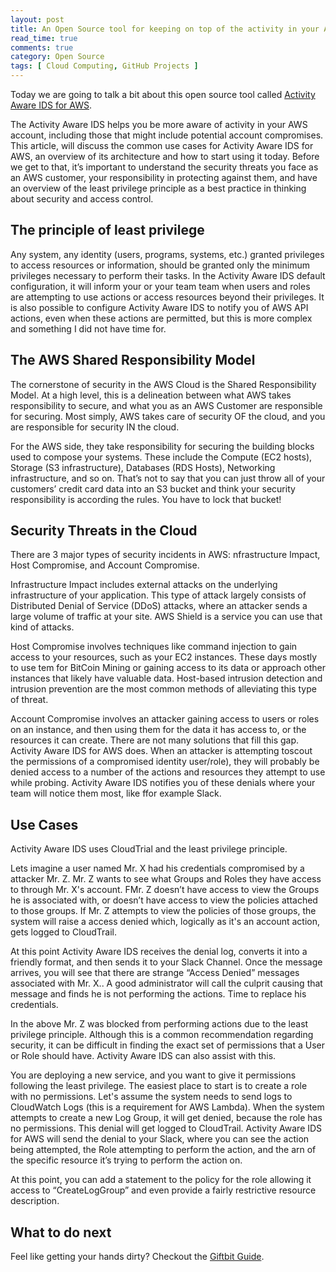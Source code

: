 ```yaml
---
layout: post
title: An Open Source tool for keeping on top of the activity in your AWS account
read_time: true
comments: true
category: Open Source
tags: [ Cloud Computing, GitHub Projects ]
---
```


Today we are going to talk a bit about this open source tool called [Activity Aware IDS for AWS](https://github.com/Giftbit/activity-aware-ids-aws).

The Activity Aware IDS helps you be more aware of activity in your AWS account, including those that might include potential account compromises. This article, will discuss the common use cases for Activity Aware IDS for AWS, an overview of its architecture and how to start using it today. Before we get to that, it’s important to understand the security threats you face as an AWS customer, your responsibility in protecting against them, and have an overview of the least privilege principle as a best practice in thinking about security and access control.

## **The principle of least privilege**

Any system, any identity (users, programs, systems, etc.) granted privileges to access resources or information, should be granted only the minimum privileges necessary to perform their tasks. In the Activity Aware IDS default configuration, it will inform your or your team team when users and roles are attempting to use actions or access resources beyond their privileges. It is also possible to configure Activity Aware IDS to notify you of AWS API actions, even when these actions are permitted, but this is more complex and something I did not have time for.

## **The AWS Shared Responsibility Model**

The cornerstone of security in the AWS Cloud is the Shared Responsibility Model. At a high level, this is a delineation between what AWS takes responsibility to secure, and what you as an AWS Customer are responsible for securing. Most simply, AWS takes care of security OF the cloud, and you are responsible for security IN the cloud.

For the AWS side, they take responsibility for securing the building blocks used to compose your systems. These include the Compute (EC2 hosts), Storage (S3 infrastructure), Databases (RDS Hosts), Networking infrastructure, and so on. That’s not to say that you can just throw all of your customers’ credit card data into an S3 bucket and think your security responsibility is according the rules. You have to lock that bucket!

## **Security Threats in the Cloud**

There are 3 major types of security incidents in AWS: nfrastructure Impact, Host Compromise, and Account Compromise.

Infrastructure Impact includes external attacks on the underlying infrastructure of your application. This type of attack largely consists of Distributed Denial of Service (DDoS) attacks, where an attacker sends a large volume of traffic at your site. AWS Shield is a service you can use that kind of attacks.

Host Compromise involves techniques like command injection to gain access to your resources, such as your EC2 instances. These days mostly to use tem for BitCoin Mining or gaining access to its data or approach other instances that likely have valuable data. Host-based intrusion detection and intrusion prevention are the most common methods of alleviating this type of threat. 

Account Compromise involves an attacker gaining access to users or roles on an instance, and then using them for the data it has access to, or the resources it can create.
There are not many solutions that fill this gap. Activity Aware IDS for AWS does. 
When an attacker is attempting toscout the permissions of a compromised identity user/role), they will probably be denied access to a number of the actions and resources they attempt to use while probing. Activity Aware IDS notifies you of these denials where your team will notice them most, like ffor example Slack.

## **Use Cases**

Activity Aware IDS uses CloudTrial and the least privilege principle.

Lets imagine a user named Mr. X had his credentials compromised by a attacker Mr. Z.
Mr. Z wants to see what Groups and Roles they have access to through Mr. X's account. FMr. Z doesn’t have access to view the Groups he is associated with, or  doesn’t have access to view the policies attached to those groups. If Mr. Z attempts to view the policies of those groups, the system will raise a access denied which, logically as it's an account action, gets logged to CloudTrail. 

At this point Activity Aware IDS receives the denial log, converts it into a friendly format, and then sends it to your Slack Channel. Once the message arrives, you will see that there are strange “Access Denied” messages associated with Mr. X.. A good administrator will call the culprit causing that message and finds he is not performing the actions. Time to replace his credentials.

In the above Mr. Z was blocked from performing actions due to the least privilege principle. Although this is a common recommendation regarding security, it can be difficult in finding the exact set of permissions that a User or Role should have. Activity Aware IDS can also assist with this.

You are deploying a new service, and you want to give it permissions following the least privilege. The easiest place to start is to create a role with no permissions. Let's assume the system needs to send logs to CloudWatch Logs (this is a requirement for AWS Lambda). When the system attempts to create a new Log Group, it will get denied, because the role has no permissions. This denial will get logged to CloudTrail. Activity Aware IDS for AWS will send the denial to your Slack, where you can see the action being attempted, the Role attempting to perform the action, and the arn of the specific resource it’s trying to perform the action on. 

At this point, you can add a statement to the policy for the role allowing it access to “CreateLogGroup” and even provide a fairly restrictive resource description.

## **What to do next**

Feel like getting your hands dirty? Checkout the [Giftbit Guide](https://github.com/Giftbit/activity-aware-ids-aws#getting-started).
